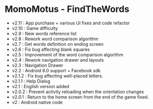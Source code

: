 MomoMotus - FindTheWords
=====

* v2.11 : App purchase + various UI fixes and code refactor
* v2.10 : Game difficulty
* v2.9 : New words reference list
* v2.8 : Rework word comparison algorithm
* v2.7 : Get words definition on ending screen
* v2.6 : Fix bug affecting blank squares
* v2.5 : Improvement of the word comparison algorithm
* v2.4 : Rework navigation drawer and layouts
* v2.3 : Navigation Drawer
* v2.2 : Android 6.0 support + Facebook sdk
* v2.1.2 : Fix bug affecting well-placed letters.
* v2.1.1 : Help Dialog
* v2.1 : English version added
* v2.0.2 : Prevent activity reloading when the orientation changes
* v2.0.1 : Return to the home screen from the end of the game fixed.
* v2 : Android native code